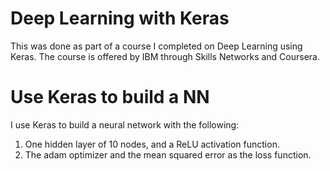 # Deep Learning with Keras
This was done as part of a course I completed on Deep Learning using Keras. The course is offered by IBM through Skills Networks and Coursera.

# Use Keras to build a NN
I use Keras to build a neural network with the following:
1. One hidden layer of 10 nodes, and a ReLU activation function.
2. The adam optimizer and the mean squared error as the loss function.
